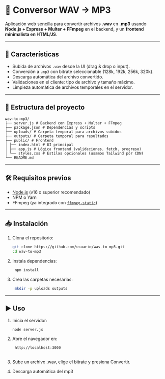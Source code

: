 # 🎵 Conversor WAV → MP3

Aplicación web sencilla para convertir archivos **.wav** en **.mp3** usando **Node.js + Express + Multer + FFmpeg** en el backend, y un **frontend minimalista en HTML/JS**.

---

## 🚀 Características

- Subida de archivos `.wav` desde la UI (drag & drop o input).
- Conversión a `.mp3` con bitrate seleccionable (128k, 192k, 256k, 320k).
- Descarga automática del archivo convertido.
- Validaciones en el cliente: tipo de archivo y tamaño máximo.
- Limpieza automática de archivos temporales en el servidor.

---

## 📂 Estructura del proyecto

    wav-to-mp3/
    ├── server.js # Backend con Express + Multer + FFmpeg
    ├── package.json # Dependencias y scripts
    ├── uploads/ # Carpeta temporal para archivos subidos
    ├── outputs/ # Carpeta temporal para resultados
    ├── public/ # Frontend
    │ ├── index.html # UI principal
    │ ├── app.js # Lógica frontend (validaciones, fetch, progreso)
    │ └── styles.css # Estilos opcionales (usamos Tailwind por CDN)
    └── README.md


---

## 🛠️ Requisitos previos

- [Node.js](https://nodejs.org/) (v16 o superior recomendado)
- NPM o Yarn
- FFmpeg (ya integrado con [`ffmpeg-static`](https://www.npmjs.com/package/ffmpeg-static))

---

## 📥 Instalación

1. Clona el repositorio:

   ```bash
   git clone https://github.com/usuario/wav-to-mp3.git
   cd wav-to-mp3


2. Instala dependencias:

   ```bash
    npm install

3. Crea las carpetas necesarias:

   ```bash
    mkdir -p uploads outputs

---

## ▶️ Uso

1. Inicia el servidor:

   ```bash
   node server.js


2. Abre el navegador en:

   ```bash
    http://localhost:3000
    

3. Sube un archivo .wav, elige el bitrate y presiona Convertir.

4. Descarga automática del mp3
